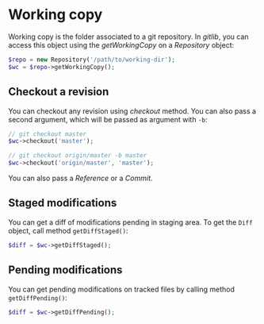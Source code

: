 Working copy
============

Working copy is the folder associated to a git repository. In *gitlib*,
you can access this object using the *getWorkingCopy* on a *Repository*
object:

```php
$repo = new Repository('/path/to/working-dir');
$wc = $repo->getWorkingCopy();
```

Checkout a revision
-------------------

You can checkout any revision using *checkout* method. You can also pass
a second argument, which will be passed as argument with `-b`:

```php
// git checkout master
$wc->checkout('master');

// git checkout origin/master -b master
$wc->checkout('origin/master', 'master');
```

You can also pass a *Reference* or a *Commit*.

Staged modifications
--------------------

You can get a diff of modifications pending in staging area. To get the
`Diff` object, call method `getDiffStaged()`:

```php
$diff = $wc->getDiffStaged();
```

Pending modifications
---------------------

You can get pending modifications on tracked files by calling method
`getDiffPending()`:

```php
$diff = $wc->getDiffPending();
```
